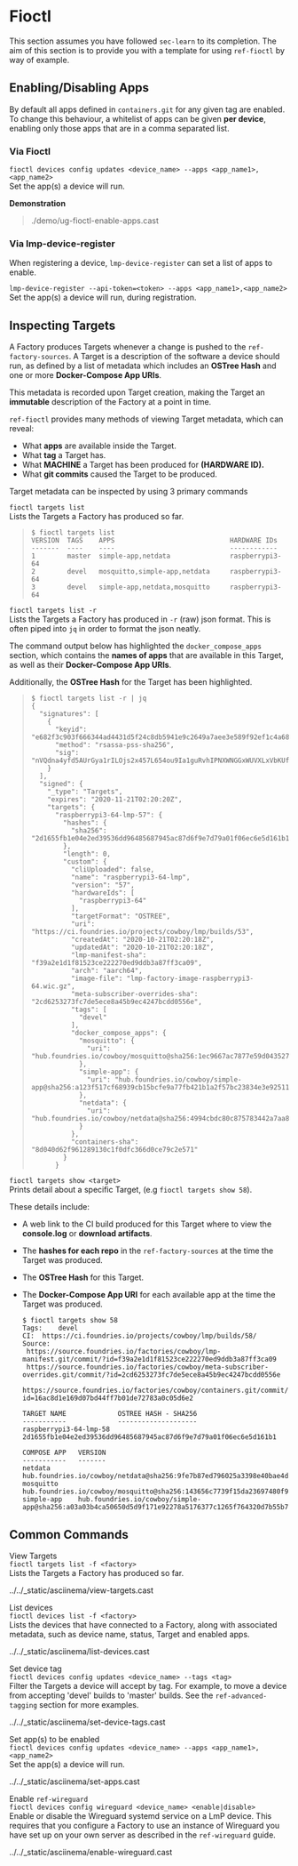 # Fioctl

This section assumes you have followed `sec-learn` to its completion.
The aim of this section is to provide you with a template for using
`ref-fioctl` by way of example.

## Enabling/Disabling Apps

By default all apps defined in `containers.git` for any given tag are
enabled. To change this behaviour, a whitelist of apps can be given
**per device**, enabling only those apps that are in a comma separated
list.

### Via Fioctl

`fioctl devices config updates <device_name> --apps <app_name1>,<app_name2>`  
Set the app(s) a device will run.

**Demonstration**

> ./demo/ug-fioctl-enable-apps.cast

### Via lmp-device-register

When registering a device, `lmp-device-register` can set a list of apps
to enable.

`lmp-device-register --api-token=<token> --apps <app_name1>,<app_name2>`  
Set the app(s) a device will run, during registration.

## Inspecting Targets

A Factory produces Targets whenever a change is pushed to the
`ref-factory-sources`. A Target is a description of the software a
device should run, as defined by a list of metadata which includes an
**OSTree Hash** and one or more **Docker-Compose App URIs**.

This metadata is recorded upon Target creation, making the Target an
**immutable** description of the Factory at a point in time.

`ref-fioctl` provides many methods of viewing Target metadata, which can
reveal:

-   What **apps** are available inside the Target.
-   What **tag** a Target has.
-   What **MACHINE** a Target has been produced for **(HARDWARE ID).**
-   What **git commits** caused the Target to be produced.

Target metadata can be inspected by using 3 primary commands

`fioctl targets list`  
Lists the Targets a Factory has produced so far.

>     $ fioctl targets list
>     VERSION  TAGS    APPS                             HARDWARE IDs
>     -------  ----    ----                             ------------
>     1        master  simple-app,netdata               raspberrypi3-64
>     2        devel   mosquitto,simple-app,netdata     raspberrypi3-64
>     3        devel   simple-app,netdata,mosquitto     raspberrypi3-64

`fioctl targets list -r`  
Lists the Targets a Factory has produced in `-r` (raw) json format. This
is often piped into `jq` in order to format the json neatly.

The command output below has highlighted the `docker_compose_apps`
section, which contains the **names of apps** that are available in this
Target, as well as their **Docker-Compose App URIs**.

Additionally, the **OSTree Hash** for the Target has been highlighted.

>     $ fioctl targets list -r | jq
>     {
>       "signatures": [
>         {
>           "keyid": "e682f3c903f666344ad4431d5f24c8db5941e9c2649a7aee3e589f92ef1c4a68",
>           "method": "rsassa-pss-sha256",
>           "sig": "nVQdna4yfd5AUrGya1rILOjs2x457L654ou9Ia1guRvhIPNXWNGGxWUVXLxVbKUfZj/M902V9lL3uswC5tCU/HUDfyIVDG6aKH9kCocV146NMA+htmjqX8csaKcjp5xV9/ZWAtqHgYPAhFD3e4t/qhYRaSroIdLnyPTzs0KbibmNVsEz4SfXo+OAr0RxigUfWi+O8r/0FS26drB+9D76cO8oothQgXoTD9Vg7o2YZflV62IBoJBPsnHuCUV9e4NWJvnHSE8qaCVYdwKugcAnBH+Yn+PaTmX+WwfwJ7Zi3/e+qJAQnk8LTUoNo+86zl0TyGR1DGHma0zM8XywsDaoRw=="
>         }
>       ],
>       "signed": {
>         "_type": "Targets",
>         "expires": "2020-11-21T02:20:20Z",
>         "targets": {
>           "raspberrypi3-64-lmp-57": {
>             "hashes": {
>               "sha256": "2d1655fb1e04e2ed39536dd96485687945ac87d6f9e7d79a01f06ec6e5d161b1"
>             },
>             "length": 0,
>             "custom": {
>               "cliUploaded": false,
>               "name": "raspberrypi3-64-lmp",
>               "version": "57",
>               "hardwareIds": [
>                 "raspberrypi3-64"
>               ],
>               "targetFormat": "OSTREE",
>               "uri": "https://ci.foundries.io/projects/cowboy/lmp/builds/53",
>               "createdAt": "2020-10-21T02:20:18Z",
>               "updatedAt": "2020-10-21T02:20:18Z",
>               "lmp-manifest-sha": "f39a2e1d1f81523ce222270ed9ddb3a87ff3ca09",
>               "arch": "aarch64",
>               "image-file": "lmp-factory-image-raspberrypi3-64.wic.gz",
>               "meta-subscriber-overrides-sha": "2cd6253273fc7de5ece8a45b9ec4247bcdd0556e",
>               "tags": [
>                 "devel"
>               ],
>               "docker_compose_apps": {
>                 "mosquitto": {
>                   "uri": "hub.foundries.io/cowboy/mosquitto@sha256:1ec9667ac7877e59d043527675f36b258d6dce33bbb9153bc8504dd20152f42a"
>                 },
>                 "simple-app": {
>                   "uri": "hub.foundries.io/cowboy/simple-app@sha256:a123f517cf68939cb15bcfe9a77fb421b1a2f57bc23834e3e925113bf6d134a7"
>                 },
>                 "netdata": {
>                   "uri": "hub.foundries.io/cowboy/netdata@sha256:4994cbdc80c875783442a7aa88e45258fba190093d27b127ee7a667dfc3f647e"
>                 }
>               },
>               "containers-sha": "8d040d62f961289130c1f0dfc366d0ce79c2e571"
>             }
>           }

`fioctl targets show <target>`  
Prints detail about a specific Target, (e.g `fioctl targets show 58`).

These details include:

-   A web link to the CI build produced for this Target where to view
    the **console.log** or **download artifacts**.

-   The **hashes for each repo** in the `ref-factory-sources` at the
    time the Target was produced.

-   The **OSTree Hash** for this Target.

-   The **Docker-Compose App URI** for each available app at the time
    the Target was produced.

        $ fioctl targets show 58
        Tags:    devel
        CI:  https://ci.foundries.io/projects/cowboy/lmp/builds/58/
        Source:
         https://source.foundries.io/factories/cowboy/lmp-manifest.git/commit/?id=f39a2e1d1f81523ce222270ed9ddb3a87ff3ca09
         https://source.foundries.io/factories/cowboy/meta-subscriber-overrides.git/commit/?id=2cd6253273fc7de5ece8a45b9ec4247bcdd0556e
         https://source.foundries.io/factories/cowboy/containers.git/commit/?id=16ac8d1e169d07bd44ff7b01de72783a0c05d6e2

        TARGET NAME             OSTREE HASH - SHA256
        -----------             --------------------
        raspberrypi3-64-lmp-58  2d1655fb1e04e2ed39536dd96485687945ac87d6f9e7d79a01f06ec6e5d161b1

        COMPOSE APP   VERSION
        -----------   -------
        netdata       hub.foundries.io/cowboy/netdata@sha256:9fe7b87ed796025a3398e40bae4d9e3d2eef84414d9e5f4487f33e7dcb611ec7
        mosquitto     hub.foundries.io/cowboy/mosquitto@sha256:143656c7739f15da23697480f98f1dddbdffe4f16cca2e7f81f32bb7769f3d9d
        simple-app    hub.foundries.io/cowboy/simple-app@sha256:a03a03b4ca50650d5d9f171e92278a5176377c1265f764320d7b55b75d923431

## Common Commands

View Targets  
`fioctl targets list -f <factory>`  
Lists the Targets a Factory has produced so far.

../../\_static/asciinema/view-targets.cast

List devices  
`fioctl devices list -f <factory>`  
Lists the devices that have connected to a Factory, along with
associated metadata, such as device name, status, Target and enabled
apps.

../../\_static/asciinema/list-devices.cast

Set device tag  
`fioctl devices config updates <device_name> --tags <tag>`  
Filter the Targets a device will accept by tag. For example, to move a
device from accepting 'devel' builds to 'master' builds. See the
`ref-advanced-tagging` section for more examples.

../../\_static/asciinema/set-device-tags.cast

Set app(s) to be enabled  
`fioctl devices config updates <device_name> --apps <app_name1>,<app_name2>`  
Set the app(s) a device will run.

../../\_static/asciinema/set-apps.cast

Enable `ref-wireguard`  
`fioctl devices config wireguard <device_name> <enable|disable>`  
Enable or disable the Wireguard systemd service on a LmP device. This
requires that you configure a Factory to use an instance of Wireguard
you have set up on your own server as described in the `ref-wireguard`
guide.

../../\_static/asciinema/enable-wireguard.cast
